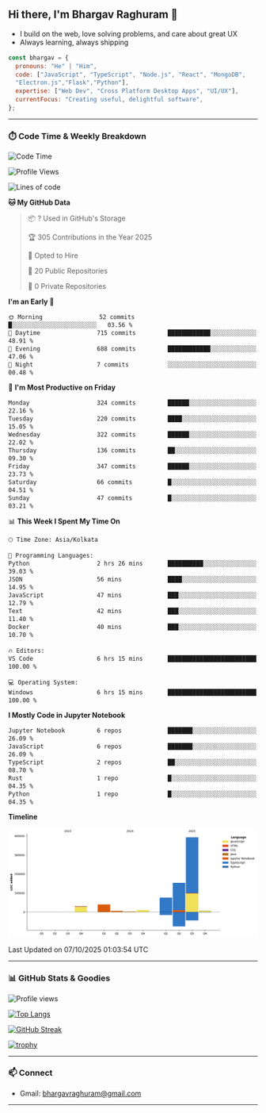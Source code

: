 ## Hi there, I'm Bhargav Raghuram 👋

- I build on the web, love solving problems, and care about great UX
- Always learning, always shipping

```js
const bhargav = {
  pronouns: "He" | "Him",
  code: ["JavaScript", "TypeScript", "Node.js", "React", "MongoDB",
  "Electron.js","Flask","Python"],
  expertise: ["Web Dev", "Cross Platform Desktop Apps", "UI/UX"],
  currentFocus: "Creating useful, delightful software",
};
```

---

### ⏱️ Code Time & Weekly Breakdown
<!--START_SECTION:waka-->
![Code Time](http://img.shields.io/badge/Code%20Time-54%20hrs%2053%20mins-blue)

![Profile Views](http://img.shields.io/badge/Profile%20Views-26-blue)

![Lines of code](https://img.shields.io/badge/From%20Hello%20World%20I%27ve%20Written-713.3%20thousand%20lines%20of%20code-blue)

**🐱 My GitHub Data** 

> 📦 ? Used in GitHub's Storage 
 > 
> 🏆 305 Contributions in the Year 2025
 > 
> 💼 Opted to Hire
 > 
> 📜 20 Public Repositories 
 > 
> 🔑 0 Private Repositories 
 > 
**I'm an Early 🐤** 

```text
🌞 Morning                52 commits          █░░░░░░░░░░░░░░░░░░░░░░░░   03.56 % 
🌆 Daytime                715 commits         ████████████░░░░░░░░░░░░░   48.91 % 
🌃 Evening                688 commits         ████████████░░░░░░░░░░░░░   47.06 % 
🌙 Night                  7 commits           ░░░░░░░░░░░░░░░░░░░░░░░░░   00.48 % 
```
📅 **I'm Most Productive on Friday** 

```text
Monday                   324 commits         ██████░░░░░░░░░░░░░░░░░░░   22.16 % 
Tuesday                  220 commits         ████░░░░░░░░░░░░░░░░░░░░░   15.05 % 
Wednesday                322 commits         ██████░░░░░░░░░░░░░░░░░░░   22.02 % 
Thursday                 136 commits         ██░░░░░░░░░░░░░░░░░░░░░░░   09.30 % 
Friday                   347 commits         ██████░░░░░░░░░░░░░░░░░░░   23.73 % 
Saturday                 66 commits          █░░░░░░░░░░░░░░░░░░░░░░░░   04.51 % 
Sunday                   47 commits          █░░░░░░░░░░░░░░░░░░░░░░░░   03.21 % 
```


📊 **This Week I Spent My Time On** 

```text
🕑︎ Time Zone: Asia/Kolkata

💬 Programming Languages: 
Python                   2 hrs 26 mins       ██████████░░░░░░░░░░░░░░░   39.03 % 
JSON                     56 mins             ████░░░░░░░░░░░░░░░░░░░░░   14.95 % 
JavaScript               47 mins             ███░░░░░░░░░░░░░░░░░░░░░░   12.79 % 
Text                     42 mins             ███░░░░░░░░░░░░░░░░░░░░░░   11.40 % 
Docker                   40 mins             ███░░░░░░░░░░░░░░░░░░░░░░   10.70 % 

🔥 Editors: 
VS Code                  6 hrs 15 mins       █████████████████████████   100.00 % 

💻 Operating System: 
Windows                  6 hrs 15 mins       █████████████████████████   100.00 % 
```

**I Mostly Code in Jupyter Notebook** 

```text
Jupyter Notebook         6 repos             ███████░░░░░░░░░░░░░░░░░░   26.09 % 
JavaScript               6 repos             ███████░░░░░░░░░░░░░░░░░░   26.09 % 
TypeScript               2 repos             ██░░░░░░░░░░░░░░░░░░░░░░░   08.70 % 
Rust                     1 repo              █░░░░░░░░░░░░░░░░░░░░░░░░   04.35 % 
Python                   1 repo              █░░░░░░░░░░░░░░░░░░░░░░░░   04.35 % 
```



**Timeline**

![Lines of Code chart](https://raw.githubusercontent.com/BhargavRaghuram/BhargavRaghuram/master/assets/bar_graph.png)


 Last Updated on 07/10/2025 01:03:54 UTC
<!--END_SECTION:waka-->

---

### 📊 GitHub Stats & Goodies

![Profile views](https://komarev.com/ghpvc/?username=BhargavRaghuram)

[![Top Langs](https://github-readme-stats.vercel.app/api/top-langs/?username=BhargavRaghuram&layout=compact)](https://github.com/anuraghazra/github-readme-stats)

[![GitHub Streak](https://streak-stats.demolab.com?user=BhargavRaghuram)](https://github.com/DenverCoder1/github-readme-streak-stats)

[![trophy](https://github-profile-trophy.vercel.app/?username=BhargavRaghuram&theme=algolia&no-frame=true&column=4)](https://github.com/ryo-ma/github-profile-trophy)

---

### 📫 Connect
- Gmail: bhargavraghuram@gmail.com

---



